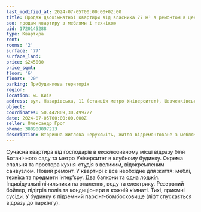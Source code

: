 ```yaml
---
last_modified_at: 2024-07-05T00:00:00+02:00
title: Продаж двокімнатної квартири від власника 77 м² з ремонтом в центрі на Назарівській
seo: продам квартиру з меблями і технікою
uid: 1720145288
type: Квартира
rent:
rooms: '2'
surface: '77'
surface_land:
price: $245000
price_sqmt:
floor: '6'
floors: '20'
parking: Прибудинкова територія
region:
location: м. Київ
address: вул. Назарівська, 11 (станція метро Університет), Шевченківський район
object:
coordinates: 50.442809,30.499727
date: 2024-07-05T00:00:00.000Z
seller: Олександр Грог
phone: 380980097213
description: Вторинна житлова нерухоміть, житло відремонтоване з меблями і технікою, придатне і готове для проживання
---
```


Сучасна квартира від господарів в ексклюзивному місці відразу біля Ботанічного саду та метро Університет в клубному будинку. Окрема спальня та простора кухня-студія з великим, відокремленим санвузлом. Новий ремонт. У квартирі є все необхідне для життя: меблі, техніка та предмети інтерʼєру. Два балкони та одна лоджія. Індивідуальні лічильники на опалення, воду та електрику. Резервний бойлер, підігрів полів та кондиціонери в кожній кімнаті. Тихі, приємні сусіди. У будинку є підземний паркінг-бомбосховище (ліфт спускається відразу до паркінгу).
